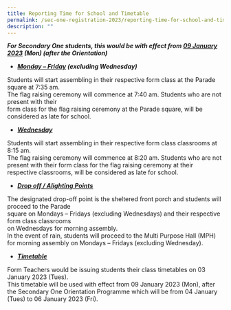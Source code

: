 ```yaml
---
title: Reporting Time for School and Timetable
permalink: /sec-one-registration-2023/reporting-time-for-school-and-timetable/
description: ""
---
```

<p><strong><em>For Secondary One students, this would be with effect from&nbsp;<u>09 January 2023</u> (Mon) (after the Orientation)</em></strong></p>
<ul>
<li><strong><em><u>Monday &ndash; Friday</u></em></strong><strong><em> (excluding Wednesday)</em></strong></li>
</ul>
<p>Students will start assembling in their respective form class at the Parade square at 7:35 am.<br />The flag raising ceremony will commence at 7:40 am. Students who are not present with their&nbsp;<br />form class for the flag raising ceremony at the Parade square, will be considered as late for school.</p>
<ul>
<li><strong><em><u>Wednesday</u></em></strong></li>
</ul>
<p>Students will start assembling in their respective form class classrooms at 8:15 am.<br />The flag raising ceremony will commence at 8:20 am. Students who are not present with their form class for the flag raising ceremony at their respective classrooms, will be considered as late for school.</p>
<ul>
<li><strong><em><u>Drop off / Alighting Points</u></em></strong></li>
</ul>
<p>The designated drop-off point is the sheltered front porch and students will proceed to the Parade&nbsp;<br />square on Mondays &ndash; Fridays (excluding Wednesdays) and their respective form class classrooms&nbsp;<br />on Wednesdays for morning assembly.<br />In the event of rain, students will proceed to the Multi Purpose Hall (MPH) for morning assembly on Mondays &ndash; Fridays (excluding Wednesday).</p>
<ul>
<li><strong><em><u>Timetable</u></em></strong></li>
</ul>
<p>Form Teachers would be issuing students their class timetables on 03 January 2023 (Tues).<br />This timetable will be used with effect from 09 January 2023 (Mon), after the Secondary One Orientation&nbsp;Programme which will be from 04 January (Tues) to 06 January 2023 (Fri).</p>